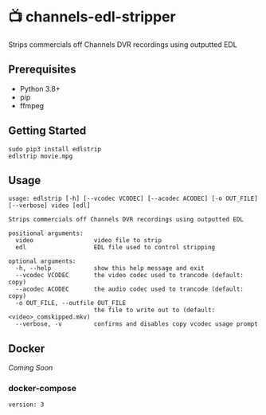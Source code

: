 # 📺 channels-edl-stripper
Strips commercials off Channels DVR recordings using outputted EDL

## Prerequisites
- Python 3.8+
- pip
- ffmpeg


## Getting Started
```
sudo pip3 install edlstrip
edlstrip movie.mpg
```

## Usage
```
usage: edlstrip [-h] [--vcodec VCODEC] [--acodec ACODEC] [-o OUT_FILE] [--verbose] video [edl]

Strips commercials off Channels DVR recordings using outputted EDL

positional arguments:
  video                 video file to strip
  edl                   EDL file used to control stripping

optional arguments:
  -h, --help            show this help message and exit
  --vcodec VCODEC       the video codec used to trancode (default: copy)
  --acodec ACODEC       the audio codec used to trancode (default: copy)
  -o OUT_FILE, --outfile OUT_FILE
                        the file to write out to (default: <video>_comskipped.mkv)
  --verbose, -v         confirms and disables copy vcodec usage prompt
  ```

## Docker

_Coming Soon_

### docker-compose
```
version: 3
```
